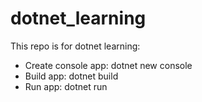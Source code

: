 # dotnet_learning

This repo is for dotnet learning:
* Create console app: dotnet new console
* Build app: dotnet build
* Run app: dotnet run